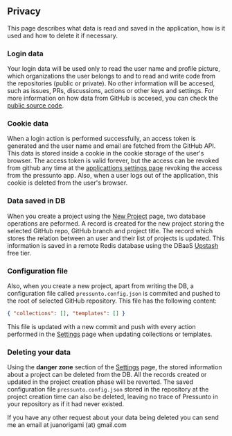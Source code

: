 ## Privacy

This page describes what data is read and saved in the application, how is it used and how to delete it if necessary.


### Login data

Your login data will be used only to read the user name and profile picture, which organizations the user belongs to and to read and write code from the repositories (public or private). No other information will be accesed, such as issues, PRs, discussions, actions or other keys and settings.
For more information on how data from GitHub is accesed, you can check the [public source code](https://github.com/juandjara/pressunto/blob/master/app/lib/github.ts).


### Cookie data

When a login action is performed successfully, an access token is generated and the user name and email are fetched from the GitHub API. This data is stored inside a cookie in the cookie storage of the user's browser. The access token is valid forever, but the access can be revoked from github any time at the [applicattions settings page](https://github.com/settings/applications/) revoking the access from the pressunto app. Also, when a user logs out of the application, this cookie is deleted from the user's browser.


### Data saved in DB

When you create a project using the [New Project](/projects/new) page, two database operations are peformed. 
A record is created for the new project storing the selected GitHub repo, GitHub branch and project title. 
The record which stores the relation between an user and their list of projects is updated. 
This information is saved in a remote Redis database using the DBaaS [Upstash](https://upstash.com) free tier.


### Configuration file

Also, when you create a new project, apart from writing the DB, a configuration file called `pressunto.config.json` is commited and pushed to the root of selected GitHub repository. This file has the following content:

```json
{ "collections": [], "templates": [] }
```

This file is updated with a new commit and push with every action performed in the [Settings](settings) page when updating collections or templates.


### Deleting your data

Using the **danger zone** section of the [Settings](settings) page, the stored information about a project can be deleted from the DB. All the records created or updated in the project creation phase will be reverted. The saved configuration file `pressunto.config.json` stored in the repository at the project creation time can also be deleted, leaving no trace of Pressunto in your repository as if it had never existed.

If you have any other request about your data being deleted you can send me an email at juanorigami (at) gmail.com
